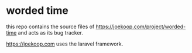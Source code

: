# worded time

this repo contains the source files of https://joekoop.com/project/worded-time and acts as its bug tracker.

https://joekoop.com uses the laravel framework.
